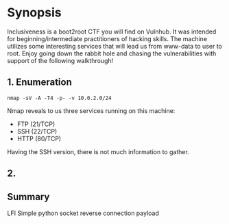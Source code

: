 # Synopsis
Inclusiveness is a boot2root CTF you will find on Vulnhub. It was intended for beginning/intermediate practitioners of hacking skills. The machine utilizes some interesting services that will lead us from www-data to user to root. Enjoy going down the rabbit hole and chasing the vulnerabilities with support of the following walkthrough!

## 1. Enumeration
`nmap -sV -A -T4 -p- -v 10.0.2.0/24`

Nmap reveals to us three services running on this machine:
* FTP (21/TCP)
* SSH (22/TCP)
* HTTP (80/TCP)

Having the SSH version, there is not much information to gather. 

## 2. 

## Summary
LFI
Simple python socket reverse connection payload
